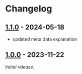 # Changelog

<!-- format ref: https://github.com/vweevers/common-changelog -->

## [1.1.0] - 2024-05-18

- updated meta data explanation

[1.1.0]: https://github.com/visor-tech/visor-data-schema/releases/tag/1.1.0

## [1.0.0] - 2023-11-22

_Initial release._

[1.0.0]: https://github.com/visor-tech/visor-data-schema/releases/tag/1.0.0
